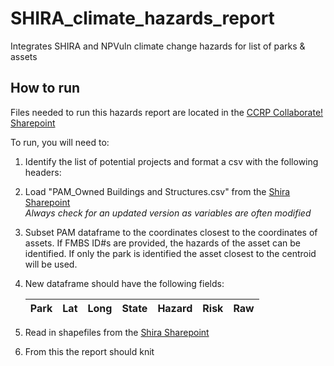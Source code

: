 # SHIRA_climate_hazards_report

Integrates SHIRA and NPVuln climate change hazards for list of parks & assets

## How to run

Files needed to run this hazards report are located in the [CCRP Collaborate! Sharepoint](https://doimspp.sharepoint.com/sites/nps-waso-ccrp/Shared%20Documents/Forms/AllItems.aspx?FolderCTID=0x0120006B8FB33F4A9AB343A7A8653D56FAD402&OR=Teams%2DHL&CT=1662666857851&clickparams=eyJBcHBOYW1lIjoiVGVhbXMtRGVza3RvcCIsIkFwcFZlcnNpb24iOiIyNy8yMjA3MzEwMTAwNSIsIkhhc0ZlZGVyYXRlZFVzZXIiOmZhbHNlfQ%3D%3D&id=%2Fsites%2Fnps%2Dwaso%2Dccrp%2FShared%20Documents%2F01%20PROJECT%20Collaboration%2FFacilities%2FGAOA%5FSHIRA%20Reviewing&viewid=a459d1c3%2Dd72a%2D4fec%2D9adc%2D0cc2a4094eba)

To run, you will need to:

1.  Identify the list of potential projects and format a csv with the following headers:

2.  Load "PAM_Owned Buildings and Structures.csv" from the [Shira Sharepoint](https://doimspp.sharepoint.com/sites/usgs-shira_home?CT=1662061010120&OR=OWA-NT&CID=0ee76a98-796e-fb71-9009-9b62065909ef)  
    *Always check for an updated version as variables are often modified*

3.  Subset PAM dataframe to the coordinates closest to the coordinates of assets. If FMBS ID\#s are provided, the hazards of the asset can be identified. If only the park is identified the asset closest to the centroid will be used.

4.  New dataframe should have the following fields:

    | Park | Lat | Long | State | Hazard | Risk | Raw |
    |------|-----|------|-------|--------|------|-----|

5.  Read in shapefiles from the [Shira Sharepoint](https://doimspp.sharepoint.com/sites/nps-waso-ccrp/Shared%20Documents/Forms/AllItems.aspx?FolderCTID=0x0120006B8FB33F4A9AB343A7A8653D56FAD402&OR=Teams%2DHL&CT=1662666857851&clickparams=eyJBcHBOYW1lIjoiVGVhbXMtRGVza3RvcCIsIkFwcFZlcnNpb24iOiIyNy8yMjA3MzEwMTAwNSIsIkhhc0ZlZGVyYXRlZFVzZXIiOmZhbHNlfQ%3D%3D&id=%2Fsites%2Fnps%2Dwaso%2Dccrp%2FShared%20Documents%2F01%20PROJECT%20Collaboration%2FFacilities%2FGAOA%5FSHIRA%20Reviewing%2FGIS%5Ffiles&viewid=a459d1c3%2Dd72a%2D4fec%2D9adc%2D0cc2a4094eba)

6.  From this the report should knit
